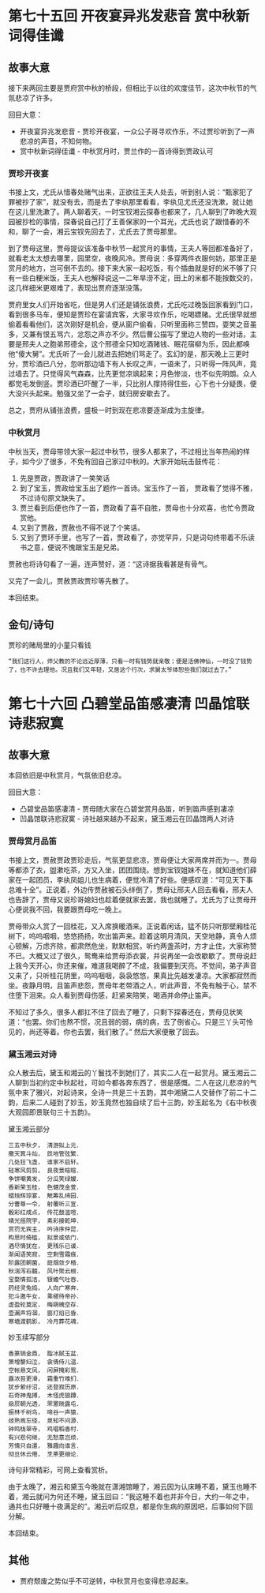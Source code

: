 # 第七十五回 开夜宴异兆发悲音 赏中秋新词得佳谶

## 故事大意

接下来两回主要是贾府赏中秋的桥段，但相比于以往的欢度佳节，这次中秋节的气氛悲凉了许多。

回目大意：

* 开夜宴异兆发悲音 - 贾珍开夜宴，一众公子哥寻欢作乐，不过贾珍听到了一声悲凉的声音，不知何物。
* 赏中秋新词得佳谶 - 中秋赏月时，贾兰作的一首诗得到贾政认可

### 贾珍开夜宴

书接上文，尤氏从惜春处赌气出来，正欲往王夫人处去，听到别人说：“甄家犯了罪被抄了家”，就没有去，而是去了李纨那里看看，李纨见尤氏还没洗漱，就让她在这儿里洗漱了。两人聊着天，一时宝钗湘云探春也都来了，几人聊到了昨晚大观园被抄检的事情，探春说自己打了王善保家的一个耳光，尤氏也说了跟惜春的不和，聊了一会，湘云宝钗先回去了，尤氏去了贾母那里。

到了贾母这里，贾母提议该准备中秋节一起赏月的事情，王夫人等回都准备好了，就看老太太想去哪里，园里空，夜晚风冷。贾母说：多穿两件衣服何妨，那里正是赏月的地方，岂可倒不去的。接下来大家一起吃饭，有个插曲就是好的米不够了只有一些白粳米饭，王夫人也解释说这一二年旱涝不定，田上的米都不能按数交的，这几样细米更艰难了，表现出贾府逐渐没落。

贾府里女人们开始省吃，但是男人们还是铺张浪费，尤氏吃过晚饭回家看到门口，看到很多马车，便知是贾珍在宴请宾客，大家寻欢作乐，吃喝嫖赌。尤氏很早就想偷着看看他们，这次刚好是机会，便从窗户偷看，只听里面称三赞四，耍笑之音虽多，又兼有恨五骂六，忿怨之声亦不少。然后曹公描写了里边人物的一些对话，主要是邢夫人之胞弟邢德全，这个邢德全只知吃酒赌钱、眠花宿柳为乐，因此都唤他“傻大舅”。尤氏听了一会儿就进去把她们骂走了。玄幻的是，那天晚上三更时分，贾珍酒已八分，忽听那边墙下有人长叹之声，一语未了，只听得一阵风声，竟过墙去了。只觉得风气森森，比先更觉凉飒起来；月色惨淡，也不似先明朗。众人都觉毛发倒竖。贾珍酒已吓醒了一半，只比别人撑持得住些，心下也十分疑畏，便大没兴头起来。勉强又坐了一会子，就归房安歇去了。

总之，贾府从铺张浪费，盛极一时到现在悲凉要逐渐成为主旋律。

### 中秋赏月

中秋当天，贾母带领大家一起过中秋节，很多人都来了，不过相比当年热闹的样子，如今少了很多，不免有回自己家过中秋的。大家开始玩击鼓传花：

1. 先是贾政，贾政讲了一笑笑话
2. 到了宝玉，贾政给宝玉出了题作一首诗。宝玉作了一首， 贾政看了觉得不雅，不过诗句原文缺失了。
3. 贾兰看到后便也作了一首，贾政看了喜不自胜，贾母也十分欢喜，也忙令贾政赏他。
4. 又到了贾赦，贾赦也不得不说了个笑话。
5. 又到了贾环手里，也写了一首，贾政看了，亦觉罕异，只是词句终带着不乐读书之意，便说不愧跟宝玉是兄弟。

贾赦也将诗句看了一遍，连声赞好，道：“这诗据我看甚是有骨气。

又完了一会儿，贾赦贾政贾珍等先散了。

本回结束。

## 金句/诗句

贾珍的赌局里的小童只看钱

```shell
“我们这行人，师父教的不论远近厚薄，只看一时有钱势就亲敬；便是活佛神仙，一时没了钱势了，也不许去理他。况且我们又年轻，又居这个行次，求舅太爷体恕些我们就过去了。”
```

# 第七十六回 凸碧堂品笛感凄清 凹晶馆联诗悲寂寞

## 故事大意

本回依旧是中秋赏月，气氛依旧悲凉。

回目大意：

* 凸碧堂品笛感凄清 - 贾母随大家在凸碧堂赏月品笛，听到笛声感到凄凉
* 凹晶馆联诗悲寂寞 - 诗社越来越办不起来，黛玉湘云在凹晶馆两人对诗

### 贾母赏月品笛

书接上文，贾赦贾政贾珍走后，气氛更显悲凉，贾母便让大家两席并而为一。贾母等都添了衣，盥漱吃茶，方又入坐，团团围绕。想到宝钗姐妹不在，就知道他们薛家在一起团员，李纨凤姐儿也生病着，便觉冷清了好些。便感叹道：“可见天下事总难十全”。正说着，外边传贾赦被石头绊倒了，贾母让邢夫人回去看看，邢夫人也告辞了，贾母又说珍哥媳妇也趁着便就家去罢，我也就睡了。尤氏为了让贾母开心便说我不回，我要跟贾母吃一晚上。

贾母带众人赏了一回桂花，又入席换暖酒来。正说着闲话，猛不防只听那壁厢桂花树下，呜呜咽咽，悠悠扬扬，吹出笛声来。趁着这明月清风，天空地静，真令人烦心顿解，万虑齐除，都肃然危坐，默默相赏。听约两盏茶时，方才止住，大家称赞不已。大概又过了很久，鸳鸯来给贾母添衣裳，并说再坐一会改歇歇了。贾母说赶上我今天开心，你还来催，难道我喝醉了不成，我偏要到天亮。不觉间，弟子声音又来了，只听桂花阴里，呜呜咽咽，袅袅悠悠，果真比先越发凄凉。大家都寂然而坐。夜静月明，且笛声悲怨，贾母年老带酒之人，听此声音，不免有触于心，禁不住堕下泪来。众人看到贾母伤感，赶紧来陪笑，喝酒并命停止笛声。

不知过了多久，很多人都扛不住了回去了睡了，只剩下探春还在，贾母见状笑道：“也罢。你们也熬不惯，况且弱的弱，病的病，去了倒省心。只是三丫头可怜见的，尚还等着。你也去罢，我们散了。” 然后大家便散了回去。

### 黛玉湘云对诗

众人散去后，黛玉和湘云的丫鬟找不到她们了，其实二人在一起赏月。黛玉湘云二人聊到当初约定中秋起社，可如今都各奔东西了，很是感慨。二人在这儿悲凉的气氛中来了雅兴，对起诗来，全诗一共是三十五韵，其中湘黛二人交替作了前二十二韵，后来二人碰到了妙玉，妙玉竟然也独自续了后十三韵，妙玉起名为《右中秋夜大观园即景联句三十五韵》。

黛玉湘云部分

```shell
三五中秋夕， 清游拟上元．
撒天箕斗灿， 匝地管弦繁．
几处狂飞盏， 谁家不启轩。
轻寒风剪剪， 良夜景暄暄．
争饼嘲黄发， 分瓜笑绿嫒．
香新荣玉桂， 色健茂金萱．
蜡烛辉琼宴， 觥筹乱绮园．
分曹尊一令， 射覆听三宣．
骰彩红成点， 传花鼓滥喧．
晴光摇院宇， 素彩接乾坤．
赏罚无宾主， 吟诗序仲昆．
构思时倚槛， 拟景或依门．
酒尽情犹在， 更残乐已谖．
渐闻语笑寂， 空剩雪霜痕．
阶露团朝菌， 庭烟敛夕棔．
秋湍泻石髓， 风叶聚云根．
宝婺情孤洁， 银蟾气吐吞．
药经灵兔捣， 人向广寒奔．
犯斗邀牛女， 乘槎待帝孙．
虚盈轮莫定， 晦朔魄空存．
壶漏声将涸， 窗灯焰已昏．
寒塘渡鹤影， 冷月葬花魂．
```

妙玉续写部分

```shell
香篆销金鼎， 脂冰腻玉盆．
箫增嫠妇泣， 衾倩侍儿温．
空帐悬文凤， 闲屏掩彩鸳．
露浓苔更滑， 霜重竹难扪．
犹步萦纡沼， 还登寂历原．
石奇神鬼搏， 木怪虎狼蹲．
赑屃朝光透， 罘罳晓露屯．
振林千树鸟， 啼谷一声猿．
歧熟焉忘径， 泉知不问源．
钟鸣栊翠寺， 鸡唱稻香村．
有兴悲何继， 无愁意岂烦．
芳情只自遣， 雅趣向谁言．
彻旦休云倦， 烹茶更细论．
```

诗句非常精彩，可网上查看赏析。

由于太晚了，湘云和黛玉今晚就在潇湘馆睡了，湘云因为认床睡不着，黛玉也睡不着，湘云就问为何还不睡，黛玉回曰：“我这睡不着也并非今日，大约一年之中，通共也只好睡十夜满足的”。湘云听后叹息，都是你生病的原因吧，后事如何下回分解。

本回结束。

## 其他

* 贾府颓废之势似乎不可逆转，中秋赏月也变得悲凉起来。
